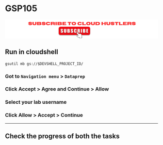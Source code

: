 # GSP105
[![](https://github.com/CodingWithHardik/CodingWithHardik/blob/main/img/subscribe_button.png)](https://www.youtube.com/@CloudHustlers)
## Run in cloudshell
```cmd
gsutil mb gs://$DEVSHELL_PROJECT_ID/
```
### Got to `Navigation menu` > `Dataprep`
### Click Accept > Agree and Continue > Allow
### Select your lab username
### Click Allow > Accept > Continue
____
## Check the progress of both the tasks
